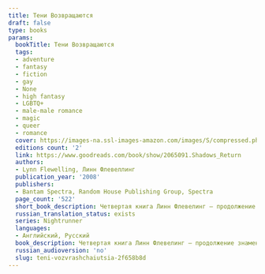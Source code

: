```yaml
---
title: Тени Возвращаются
draft: false
type: books
params:
  bookTitle: Тени Возвращаются
  tags:
  - adventure
  - fantasy
  - fiction
  - gay
  - None
  - high fantasy
  - LGBTQ+
  - male-male romance
  - magic
  - queer
  - romance
  cover: https://images-na.ssl-images-amazon.com/images/S/compressed.photo.goodreads.com/books/1320504721i/2065091.jpg
  editions count: '2'
  link: https://www.goodreads.com/book/show/2065091.Shadows_Return
  authors:
  - Lynn Flewelling, Линн Флевеллинг
  publication_year: '2008'
  publishers:
  - Bantam Spectra, Random House Publishing Group, Spectra
  page_count: '522'
  short_book_description: Четвертая книга Линн Флевелинг — продолжение знаменитой трилогии про Ночных скитальцев. Алек и Серегил снова вместе.
  russian_translation_status: exists
  series: Nightrunner
  languages:
  - Английский, Русский
  book_description: Четвертая книга Линн Флевелинг — продолжение знаменитой трилогии про Ночных скитальцев. Алек и Серегил снова вместе. Идут навстречу своей судьбе, предсказаниям Оракула Сарикали и новым испытаниям. Это любительский перевод , выполненный Джу Лай(http://zhurnal.lib.ru/d/dzhu_l/). На русском языке роман не издавался
  russian_audioversion: 'no'
  slug: teni-vozvrashchaiutsia-2f658b8d
---
```

